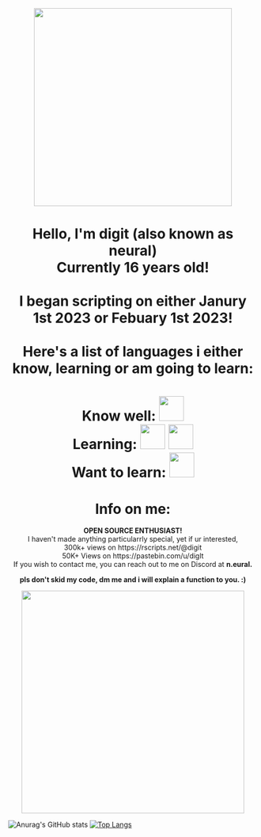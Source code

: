 <!DOCTYPE html>
<html>
	<body>
	<center>
		<img 
			src="https://i.pinimg.com/originals/7e/fe/a2/7efea2182ec911227b9e7df63c103cbd.gif"
			height="400"
			width="400"
			alt=""
		>
		<h1>
			Hello, I'm digit (also known as neural)
			<br>
				Currently 16 years old!
			<br>
			<br>
				I began scripting on either Janury 1st 2023 or Febuary 1st 2023!
			<br>
			<br>
				Here's a list of languages i either know, learning or am going to learn:
		</h1>
			<h1> Know well: 
			<img 
				 src="https://upload.wikimedia.org/wikipedia/commons/thumb/c/cf/Lua-Logo.svg/128px-Lua-Logo.svg.png"
				 width="50"
				 height="50"
				 onClick="https://www.lua.org/manual/5.4/"
				 alt=""
			>
			<br>
			Learning: 
			<img 
				 src="https://upload.wikimedia.org/wikipedia/commons/thumb/c/c3/Python-logo-notext.svg/121px-Python-logo-notext.svg.png"
				 width="50"
				 height="50"
				 alt=""
			>
			<img 
				 src="https://imgs.search.brave.com/hlJLlUrLwzhpgfcIGN6vE9eNlJsA4TAPtoEGQNUY0e4/rs:fit:860:0:0:0/g:ce/aHR0cHM6Ly91cGxv/YWQud2lraW1lZGlh/Lm9yZy93aWtpcGVk/aWEvY29tbW9ucy8x/LzE4L0NfUHJvZ3Jh/bW1pbmdfTGFuZ3Vh/Z2Uuc3Zn"
				 width="50"
				 height="50"
				 alt=""
				 >
			<br>
			Want to learn: 
			<img 
				 src="https://upload.wikimedia.org/wikipedia/commons/thumb/1/18/ISO_C%2B%2B_Logo.svg/120px-ISO_C%2B%2B_Logo.svg.png"
				 width="50"
				 height="50"
				 alt=""
				 >
		</h1>
		<p>
			<h1> Info on me: </h1>
			<b> OPEN SOURCE ENTHUSIAST! </b>
			<br>
			I haven't made anything particularrly special, yet if ur interested, 
			<br>
			300k+ views on https://rscripts.net/@digit
			<br>
			50K+ Views on https://pastebin.com/u/diglt
			<br>
			If you wish to contact me, you can reach out to me on Discord at <b>n.eural.</b>
			<br>
		</p>
		<p>
			<b>
				pls don't skid my code, dm me and i will explain a function to you. :)
			</b>
		</p>
			<img 
				 src="https://media1.giphy.com/media/v1.Y2lkPTc5MGI3NjExaDNmdjIwaGU0Mmcwa2k0MGQzaWU4MXppaGJ5bDY0MzR0M245OTltZiZlcD12MV9pbnRlcm5hbF9naWZfYnlfaWQmY3Q9Zw/de2Bd0zXO07EIxwLj8/giphy.webp"
				 height="450"
				 width="450"
				 alt=""
			>
	</center>
	</body>
</html>

![Anurag's GitHub stats](https://github-readme-stats.vercel.app/api?username=diglt&show_icons=true&theme=dracula)
[![Top Langs](https://github-readme-stats.vercel.app/api/top-langs/?username=diglt&theme=dracula)](https://github.com/anuraghazra/github-readme-stats)
